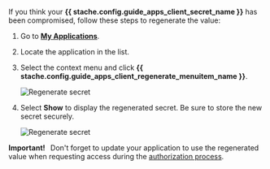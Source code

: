 If you think your **{{ stache.config.guide_apps_client_secret_name }}** has been compromised, follow these steps to regenerate the value:

1. Go to <strong><a href="{{ stache.config.developer_app_management_url }}" target= "_blank">My Applications</a></strong>.

2. Locate the application in the list.

3. Select the context menu and click **{{ stache.config.guide_apps_client_regenerate_menuitem_name }}**.
    
    ![Regenerate secret][my_apps_regenerate]

4. Select **Show** to display the regenerated secret. Be sure to store the new secret securely.

    ![Regenerate secret][my_apps_regeneratedsecret]

[my_apps_regenerate]: /assets/img/my_applications_regenerate.jpg
[my_apps_regeneratedsecret]: /assets/img/my_applications_regeneratedsecret.jpg

<p><bb-alert bb-alert-type="warning"><strong>Important!&nbsp;&nbsp;</strong> Don't forget to update your application to use the regenerated value when requesting access during the <a href="{{ stache.config.guide_web_api_authorization }}" target="_blank">authorization process</a>.</bb-alert></p>